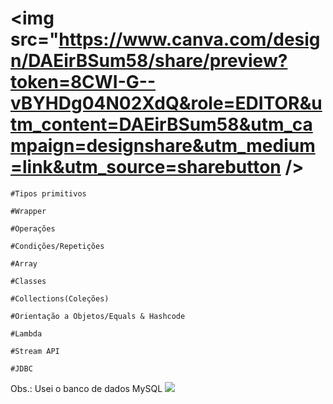 # <img src="https://www.canva.com/design/DAEirBSum58/share/preview?token=8CWI-G--vBYHDg04N02XdQ&role=EDITOR&utm_content=DAEirBSum58&utm_campaign=designshare&utm_medium=link&utm_source=sharebutton />
    #Tipos primitivos
    
    #Wrapper
    
    #Operações
    
    #Condições/Repetições
    
    #Array
    
    #Classes
    
    #Collections(Coleções)
    
    #Orientação a Objetos/Equals & Hashcode
    
    #Lambda
    
    #Stream API
    
    #JDBC 
  
  Obs.: Usei o banco de dados MySQL <img src="https://img.shields.io/badge/MySQL-00000F?style=for-the-badge&logo=mysql&logoColor=white"/>
    
    
